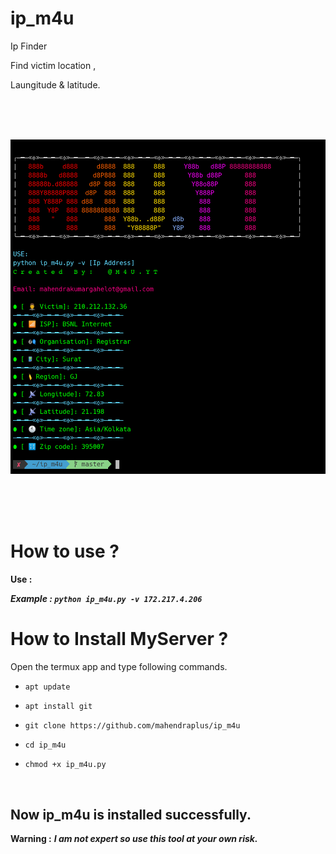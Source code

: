 # ip_m4u

Ip Finder 

Find victim location ,

Laungitude & latitude.

<br/><br/><br/>

<p align="center">

<img src="https://raw.githubusercontent.com/mahendraplus/ip_m4u/master/Screenshot.png"/>

</p>

<br/><br/><br/>

# How to use ?

**Use :**

  ***Example : `python ip_m4u.py -v 172.217.4.206`***

# How to Install MyServer ?

Open the termux app and type following commands.

* `apt update`

* `apt install git`

* `git clone https://github.com/mahendraplus/ip_m4u`

* `cd ip_m4u`

* `chmod +x ip_m4u.py`

<br/>

## Now ip_m4u is installed successfully.

**Warning :** ***I am not expert so use this tool at your own risk.***

<br/>




